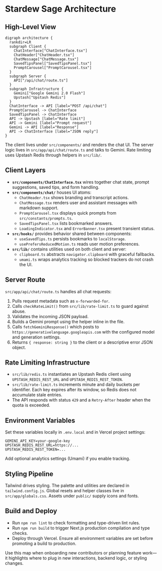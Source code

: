 # Stardew Sage Architecture

## High-Level View

```mermaid
digraph architecture {
  rankdir=LR
  subgraph Client {
    ChatInterface["ChatInterface.tsx"]
    ChatHeader["ChatHeader.tsx"]
    ChatMessage["ChatMessage.tsx"]
    SavedTipsPanel["SavedTipsPanel.tsx"]
    PromptCarousel["PromptCarousel.tsx"]
  }
  subgraph Server {
    API["/api/chat/route.ts"]
  }
  subgraph Infrastructure {
    Gemini["Google Gemini 2.0 Flash"]
    Upstash["Upstash Redis"]
  }
  ChatInterface -> API [label="POST /api/chat"]
  PromptCarousel -> ChatInterface
  SavedTipsPanel -> ChatInterface
  API -> Upstash [label="Rate limit"]
  API -> Gemini [label="Prompt request"]
  Gemini -> API [label="Response"]
  API -> ChatInterface [label="JSON reply"]
}
```

The client lives under `src/components/` and renders the chat UI. The server logic lives in `src/app/api/chat/route.ts` and talks to Gemini. Rate limiting uses Upstash Redis through helpers in `src/lib/`.

## Client Layers

- **`src/components/ChatInterface.tsx`** wires together chat state, prompt suggestions, saved tips, and form handling.
- **`src/components/chat/`** houses UI atoms:
  - `ChatHeader.tsx` shows branding and transcript actions.
  - `ChatMessage.tsx` renders user and assistant messages with markdown support.
  - `PromptCarousel.tsx` displays quick prompts from `src/constants/prompts.ts`.
  - `SavedTipsPanel.tsx` lists bookmarked answers.
  - `LoadingIndicator.tsx` and `ErrorBanner.tsx` present transient status.
- **`src/hooks/`** provides behavior shared between components:
  - `useSavedTips.ts` persists bookmarks to `localStorage`.
  - `usePrefersReducedMotion.ts` reads user motion preferences.
- **`src/lib/`** contains utilities used on both client and server:
  - `clipboard.ts` abstracts `navigator.clipboard` with graceful fallbacks.
  - `umami.ts` wraps analytics tracking so blocked trackers do not crash the UI.

## Server Route

`src/app/api/chat/route.ts` handles all chat requests:

1. Pulls request metadata such as `x-forwarded-for`.
2. Calls `checkRateLimit()` from `src/lib/rate-limit.ts` to guard against abuse.
3. Validates the incoming JSON payload.
4. Builds a Gemini prompt using the helper inline in the file.
5. Calls `fetchGeminiResponse()` which posts to `https://generativelanguage.googleapis.com` with the configured model and generation settings.
6. Returns `{ response: string }` to the client or a descriptive error JSON object.

## Rate Limiting Infrastructure

- `src/lib/redis.ts` instantiates an Upstash Redis client using `UPSTASH_REDIS_REST_URL` and `UPSTASH_REDIS_REST_TOKEN`.
- `src/lib/rate-limit.ts` increments minute and daily buckets per identifier. Each key expires after its window, so Redis does not accumulate stale entries.
- The API responds with status `429` and a `Retry-After` header when the quota is exceeded.

## Environment Variables

Set these variables locally in `.env.local` and in Vercel project settings:

```text
GEMINI_API_KEY=your-google-key
UPSTASH_REDIS_REST_URL=https://...
UPSTASH_REDIS_REST_TOKEN=...
```

Add optional analytics settings (Umami) if you enable tracking.

## Styling Pipeline

Tailwind drives styling. The palette and utilities are declared in `tailwind.config.js`. Global resets and helper classes live in `src/app/globals.css`. Assets under `public/` supply icons and fonts.

## Build and Deploy

- Run `npm run lint` to check formatting and type-driven lint rules.
- Run `npm run build` to trigger Next.js production compilation and type checks.
- Deploy through Vercel. Ensure all environment variables are set before promoting a build to production.

Use this map when onboarding new contributors or planning feature work—it highlights where to plug in new interactions, backend logic, or styling changes.

